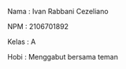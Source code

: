 Nama    : Ivan Rabbani Cezeliano

NPM     : 2106701892

Kelas   : A

Hobi    : Menggabut bersama teman